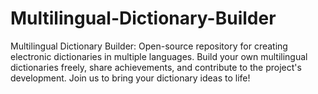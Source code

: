 # Multilingual-Dictionary-Builder
Multilingual Dictionary Builder: Open-source repository for creating electronic dictionaries in multiple languages. Build your own multilingual dictionaries freely, share achievements, and contribute to the project's development. Join us to bring your dictionary ideas to life!
